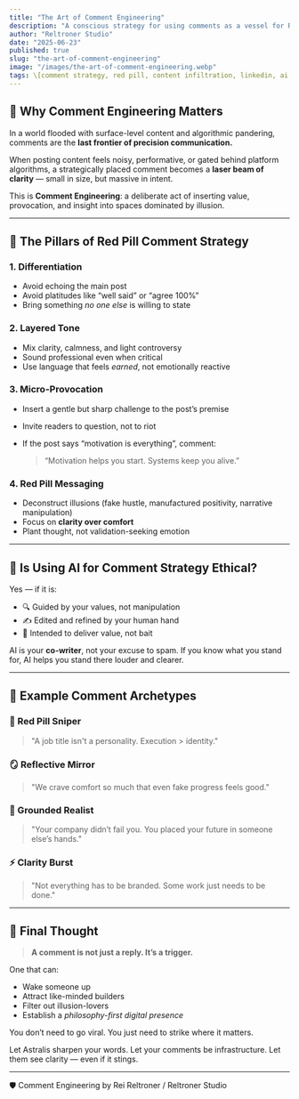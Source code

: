 ```yaml
---
title: "The Art of Comment Engineering"
description: "A conscious strategy for using comments as a vessel for Red Pill insight, differentiation, and professional infiltration."
author: "Reltroner Studio"
date: "2025-06-23"
published: true
slug: "the-art-of-comment-engineering"
image: "/images/the-art-of-comment-engineering.webp"
tags: \[comment strategy, red pill, content infiltration, linkedin, ai ethics]
---
```


## 🎯 Why Comment Engineering Matters

In a world flooded with surface-level content and algorithmic pandering, comments are the **last frontier of precision communication.**

When posting content feels noisy, performative, or gated behind platform algorithms, a strategically placed comment becomes a **laser beam of clarity** — small in size, but massive in intent.

This is **Comment Engineering**: a deliberate act of inserting value, provocation, and insight into spaces dominated by illusion.

---

## 🧠 The Pillars of Red Pill Comment Strategy

### 1. **Differentiation**

* Avoid echoing the main post
* Avoid platitudes like “well said” or “agree 100%”
* Bring something *no one else* is willing to state

### 2. **Layered Tone**

* Mix clarity, calmness, and light controversy
* Sound professional even when critical
* Use language that feels *earned*, not emotionally reactive

### 3. **Micro-Provocation**

* Insert a gentle but sharp challenge to the post’s premise
* Invite readers to question, not to riot
* If the post says “motivation is everything”, comment:

  > “Motivation helps you start. Systems keep you alive.”

### 4. **Red Pill Messaging**

* Deconstruct illusions (fake hustle, manufactured positivity, narrative manipulation)
* Focus on **clarity over comfort**
* Plant thought, not validation-seeking emotion

---

## 🤖 Is Using AI for Comment Strategy Ethical?

Yes — if it is:

* 🔍 Guided by your values, not manipulation
* ✍️ Edited and refined by your human hand
* 🎯 Intended to deliver value, not bait

AI is your **co-writer**, not your excuse to spam.
If you know what you stand for, AI helps you stand there louder and clearer.

---

## 💬 Example Comment Archetypes

### 🔴 Red Pill Sniper

> "A job title isn't a personality. Execution > identity."

### 🪞 Reflective Mirror

> "We crave comfort so much that even fake progress feels good."

### 🧱 Grounded Realist

> "Your company didn’t fail you. You placed your future in someone else’s hands."

### ⚡ Clarity Burst

> "Not everything has to be branded. Some work just needs to be done."

---

## 📌 Final Thought

> **A comment is not just a reply. It’s a trigger.**

One that can:

* Wake someone up
* Attract like-minded builders
* Filter out illusion-lovers
* Establish a *philosophy-first digital presence*

You don’t need to go viral. You just need to strike where it matters.

Let Astralis sharpen your words.
Let your comments be infrastructure.
Let them see clarity — even if it stings.

---

🛡️ Comment Engineering by Rei Reltroner / Reltroner Studio
